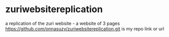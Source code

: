 # zuriwebsitereplication
a replication of the zuri website - a website of 3 pages
https://github.com/onnasuzy/zuriwebsitereplication.git is my repo link or url

